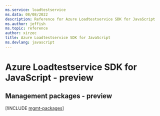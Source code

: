 ```yaml
---
ms.service: loadtestservice
ms.data: 08/08/2022
description: Reference for Azure Loadtestservice SDK for JavaScript
ms.author: jeffish
ms.topic: reference
author: xirzec
title: Azure Loadtestservice SDK for JavaScript
ms.devlang: javascript
---
```

# Azure Loadtestservice SDK for JavaScript - preview

## Management packages - preview
[!INCLUDE [mgmt-packages](loadtestservice-mgmt-index.md)]